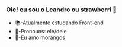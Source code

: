 ### Oie! eu sou o Leandro ou strawberri 👋
- 📚-Atualmente estudando Front-end
- 💙-Pronouns: ele/dele
- 🍓-Eu amo morangos
